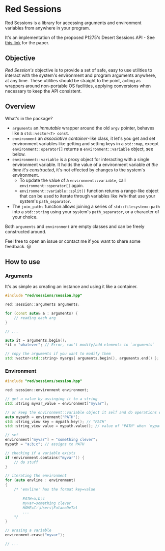 # Red Sessions
Red Sessions is a library for accessing arguments and environment variables from anywhere in your program.

It's an implementation of the proposed P1275's Desert Sessions API - See [this link](https://wg21.link/p1275r0) for the paper.

## Objective
_Red Session's_ objective is to provide a set of safe, easy to use utilities to interact with the system's environment and program arguments anywhere, at any time.
These utilities should be straight to the point, acting as wrappers around non-portable OS facilities, applying conversions when necessary to keep the API consistent.

## Overview
What's in the package?

- `arguments` an _immutable_ wrapper around the old `argv` pointer, behaves like a `std::vector<T> const`.
- `environment` an _associative container_-like class, it let's you get and set environment variables like getting and setting keys in a `std::map`, except `environment::operator[]` returns a `environment::variable` object, see below.
- `environment::variable` is a proxy object for interacting with a single environment variable.
    It holds the value of a environment variable _at the time it's constructed_, it's not effected by changes to the system's environment.
    - To update the value of a `environment::variable`, call `environment::operator[]` again.
    - `environment::variable::split()` function returns a range-like object that can be used to iterate through variables like `PATH` that use your system's `path_separator`.
- The `join_paths` function allows joining a series of `std::filesystem::path` into a `std::string` using your system's `path_separator`, or a character of your choice.

Both `arguments` and `environment` are empty classes and can be freely constructed around.

Feel free to open an issue or contact me if you want to share some feedback. 😃

## How to use
### Arguments
It's as simple as creating an instance and using it like a container. 

```cpp
#include "red/sessions/session.hpp"

red::session::arguments arguments;

for (const auto& a : arguments) {
    // reading each arg
}

// ...

auto it = arguments.begin();
*it = "whatever"; // Error, can't modify/add elements to `arguments`

// copy the arguments if you want to modify them
std::vector<std::string> myargs{ arguments.begin(), arguments.end() };
```

### Environment
```cpp
#include "red/sessions/session.hpp"

red::session::environment environment;

// get a value by assinging it to a string
std::string myvar_value = environment["myvar"];

// or keep the environment::variable object it self and do operations on it latter.
auto mypath = environment["PATH"];
std::string_view key = mypath.key(); // "PATH"
std::string_view value = mypath.value(); // value of "PATH" when `mypath` was created

// set
environment["myvar"] = "something clever";
mypath = "a;b;c"; // assigns to PATH

// checking if a variable exists
if (environment.contains("myvar")) {
    // do stuff
}

// iterating the environment
for (auto envline : environment)
{
    /* 'envline' has the format key=value
    
        PATH=a;b;c
        myvar=something clever
        HOME=C:\Users\FulanoDeTal
        ...
    */
}

// erasing a variable
environment.erase("myvar");

// ...
```
